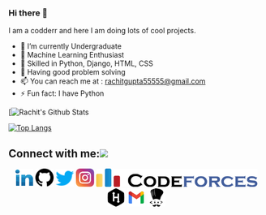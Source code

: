 ### Hi there 👋
I am a codderr and here I am doing lots of cool projects.

- 🔭 I’m currently Undergraduate
- 🌱 Machine Learning Enthusiast
- 🤵 Skilled in Python, Django, HTML, CSS
- 🤴 Having good problem solving
- 📫 You can reach me at : rachitgupta55555@gmail.com
- ⚡ Fun fact: I have Python

[![Rachit's Github Stats](https://github-readme-stats.vercel.app/api?username=rachit44&hide=issues&count_private=true&show_icons=true&theme=calm)

[![Top Langs](https://github-readme-stats.vercel.app/api/top-langs/?username=rachit44&layout=compact&theme=calm)](https://github.com/rachit44/github-readme-stats)

## Connect with me:<img src='https://raw.githubusercontent.com/ShahriarShafin/ShahriarShafin/main/Assets/handshake.gif' width="100px"></h3>

<p align="left">
<div class="footer" id="top3">
  <center> 
   <a href="https://www.linkedin.com/in/rachit-gupta-477b3611b/" class="pics"><img src="pics/linkedin.svg" height="36vh"></a>
   <a href="https://github.com/rachit44" class="pics"> <img src="pics/github.svg" height="36vh"></a>
    <a href="https://twitter.com/RachitG76092361" class="pics"><img src="pics/twitter.svg" height="36vh"></a>
    <a href="https://www.instagram.com/rachitgupta__/" class="pics"><img src="pics/instagram.svg" height="36vh"></a>
  <a href="https://codeforces.com/profile/rachit96" class="pics"><img src="pics/codeforces.svg" height="36vh"></a>
   <a href="https://www.hackerrank.com/rachitJaiGupta?hr_r=1" class="pics"><img src="pics/hackerrank.svg" height="36vh"></a>
     <a href="https://mail.google.com/mail/?view=cm&fs=1&tf=1&to=rachitgupta55555@gmail.com" class="pics"><img src="pics/gmail (1).svg" height="36vh"></a>
  <a href="https://www.codechef.com/users/rachit_gupta5" class="pics"><img src="pics/codechef.svg" height="36vh"></a>
  </div>
</p>
